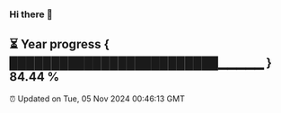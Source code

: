 ### Hi there 👋
⏳ Year progress { █████████████████████████▁▁▁▁▁ } 84.44 %
---
⏰ Updated on Tue, 05 Nov 2024 00:46:13 GMT

